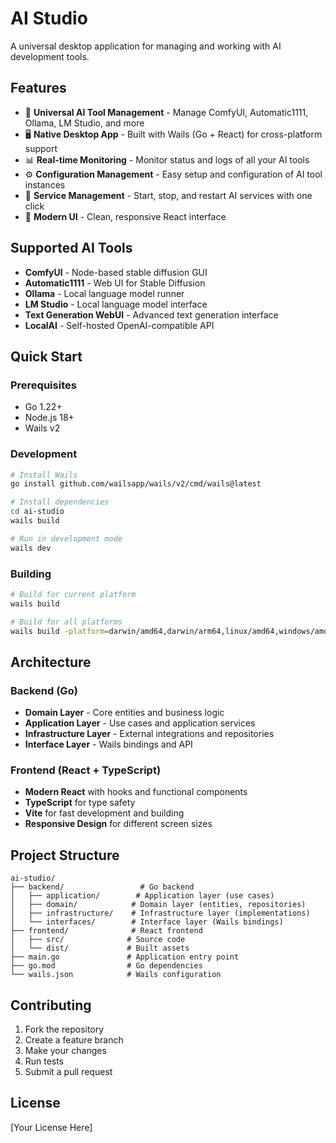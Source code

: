 # AI Studio

A universal desktop application for managing and working with AI development tools.

## Features

- 🎨 **Universal AI Tool Management** - Manage ComfyUI, Automatic1111, Ollama, LM Studio, and more
- 🖥️ **Native Desktop App** - Built with Wails (Go + React) for cross-platform support
- 📊 **Real-time Monitoring** - Monitor status and logs of all your AI tools
- ⚙️ **Configuration Management** - Easy setup and configuration of AI tool instances
- 🔄 **Service Management** - Start, stop, and restart AI services with one click
- 📱 **Modern UI** - Clean, responsive React interface

## Supported AI Tools

- **ComfyUI** - Node-based stable diffusion GUI
- **Automatic1111** - Web UI for Stable Diffusion
- **Ollama** - Local language model runner
- **LM Studio** - Local language model interface
- **Text Generation WebUI** - Advanced text generation interface
- **LocalAI** - Self-hosted OpenAI-compatible API

## Quick Start

### Prerequisites
- Go 1.22+
- Node.js 18+
- Wails v2

### Development

```bash
# Install Wails
go install github.com/wailsapp/wails/v2/cmd/wails@latest

# Install dependencies
cd ai-studio
wails build

# Run in development mode
wails dev
```

### Building

```bash
# Build for current platform
wails build

# Build for all platforms
wails build -platform=darwin/amd64,darwin/arm64,linux/amd64,windows/amd64
```

## Architecture

### Backend (Go)
- **Domain Layer** - Core entities and business logic
- **Application Layer** - Use cases and application services
- **Infrastructure Layer** - External integrations and repositories
- **Interface Layer** - Wails bindings and API

### Frontend (React + TypeScript)
- **Modern React** with hooks and functional components
- **TypeScript** for type safety
- **Vite** for fast development and building
- **Responsive Design** for different screen sizes

## Project Structure

```
ai-studio/
├── backend/                 # Go backend
│   ├── application/        # Application layer (use cases)
│   ├── domain/            # Domain layer (entities, repositories)
│   ├── infrastructure/    # Infrastructure layer (implementations)
│   └── interfaces/        # Interface layer (Wails bindings)
├── frontend/              # React frontend
│   ├── src/              # Source code
│   └── dist/             # Built assets
├── main.go               # Application entry point
├── go.mod                # Go dependencies
└── wails.json            # Wails configuration
```

## Contributing

1. Fork the repository
2. Create a feature branch
3. Make your changes
4. Run tests
5. Submit a pull request

## License

[Your License Here]
